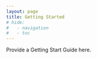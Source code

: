 ```yaml
---
layout: page
title: Getting Started
# hide:
#   - navigation
#   - toc
---
```


Provide a Getting Start Guide here.
